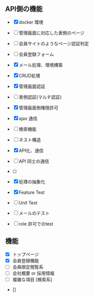 ## API側の機能
- [x] docker 環境
- [ ] 管理画面に対応した表側のページ
- [ ] 会員サイトのようなページ認証判定
- [ ] 会員登録フォーム
- [x] メール処理、環境構築
- [x] CRUD処理
- [x] 管理画面認証
- [ ] 表側認証(マルチ認証)
- [x] 管理画面側権限許可
- [x] ajax 通信
- [ ] 検索機能
- [ ] ネスト構造
- [x] API化、通信
- [ ] API 同士の通信
- [ ] 

- [x] 処理の抽象化
- [x] Feature Test
- [ ] Unit Test
- [ ] メールのテスト
- [ ] role 許可でのtest

## 機能

- [x] トップページ
- [x] 会員登録機能
- [ ] 会員限定閲覧系
- [ ] 会社概要 or 採用情報
- [ ] 複雑な項目 [検索系]

- []
